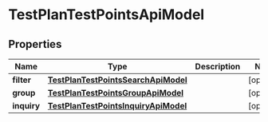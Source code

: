 

# TestPlanTestPointsApiModel


## Properties

| Name | Type | Description | Notes |
|------------ | ------------- | ------------- | -------------|
|**filter** | [**TestPlanTestPointsSearchApiModel**](TestPlanTestPointsSearchApiModel.md) |  |  [optional] |
|**group** | [**TestPlanTestPointsGroupApiModel**](TestPlanTestPointsGroupApiModel.md) |  |  [optional] |
|**inquiry** | [**TestPlanTestPointsInquiryApiModel**](TestPlanTestPointsInquiryApiModel.md) |  |  [optional] |



